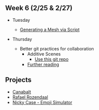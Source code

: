 ## Week 6 (2/25 & 2/27)

+ Tuesday
  + [Generating a Mesh via Script](meshgen.md)

+ Thursday
  + Better git practices for collaboration
    + Additive Scenes
      + [Use this git repo](https://github.com/prismspecs/ve-test)
    + [Further reading](https://maryspantheon.com/additive-scenes-bit-by-bit/)

## Projects

+ [Canabalt](http://adamatomic.com/canabalt/)
+ [Rafael Rozendaal](https://www.newrafael.com/websites/)
+ [Nicky Case - Emoji Simulator](https://ncase.me/sim/)
